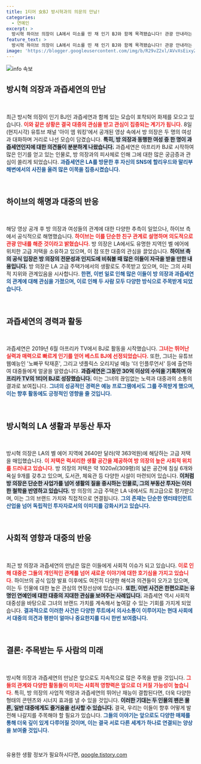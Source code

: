 ```yaml
---
title: 1티어 女BJ 방시혁과의 의문의 만남!
categories:
  - 연예인
excerpt: >
  방시혁 하이브 의장이 LA에서 미소를 띤 채 인기 BJ와 함께 목격됐습니다! 관광 안내라는 해명에도 불구하고 여심 폭격, 이들의 진짜 관계는 무엇일까요? 궁금증 폭발!
feature_text: >
  방시혁 하이브 의장이 LA에서 미소를 띤 채 인기 BJ와 함께 목격됐습니다! 관광 안내라는 해명에도 불구하고 여심 폭격, 이들의 진짜 관계는 무엇일까요? 궁금증 폭발!
image: 'https://blogger.googleusercontent.com/img/b/R29vZ2xl/AVvXsEixyZcFfHzMRdzZMjFBmAUKJYCLCGyLL1o632UiGVXcaFdKo_bkvkuCioo0uUKlGfBVcT3P84aROyZIXSBEx3Aw5nCQ3pTgDom1WDC4m8eifvWiAmWEEVb4x6G_l8C0QH225ldMjyaFvpxGEBGNO37VmDTDMHGhJPq73UglMfDca1-0aw/s1600/blogspot.png'
---
```


<p><img src="https://blogger.googleusercontent.com/img/b/R29vZ2xl/AVvXsEixyZcFfHzMRdzZMjFBmAUKJYCLCGyLL1o632UiGVXcaFdKo_bkvkuCioo0uUKlGfBVcT3P84aROyZIXSBEx3Aw5nCQ3pTgDom1WDC4m8eifvWiAmWEEVb4x6G_l8C0QH225ldMjyaFvpxGEBGNO37VmDTDMHGhJPq73UglMfDca1-0aw/s1600/blogspot.png" alt="info 속보" /></p>

<h2 data-ke-size="size26">방시혁 의장과 과즙세연의 만남</h2>

<p data-ke-size="size16">&nbsp;</p>

<p data-ke-size="size16">최근 방시혁 의장이 인기 BJ인 과즙세연과 함께 있는 모습이 포착되어 화제를 모으고 있습니다. <b><span style="color: #ee2323;">이와 같은 상황은 결국 대중의 관심을 받고 관심이 집중되는 계기가 됩니다.</span></b> 8일(현지시각) 유튜브 채널 '아이 엠 워킹'에서 공개된 영상 속에서 방 의장은 두 명의 여성과 대화하며 거리로 나선 모습이 담겼습니다. <b><span style="background-color: #21538527;">특히, 방 의장과 동행한 여성 중 한 명이 과즙세연인지에 대한 의견들이 분분하게 나왔습니다.</span></b> 과즙세연은 아프리카 BJ로 시작하여 많은 인기를 얻고 있는 인물로, 방 의장과의 피사체로 인해 그에 대한 많은 궁금증과 관심이 쏠리게 되었습니다. <b><span style="color: #1a5490;">과즙세연은 LA를 방문한 후 자신의 SNS에 할리우드와 말리부 해변에서의 사진을 올려 많은 이목을 집중시켰습니다.</span></b></p>

<p data-ke-size="size16">&nbsp;</p>

<h2 data-ke-size="size26">하이브의 해명과 대중의 반응</h2>

<p data-ke-size="size16">&nbsp;</p>

<p data-ke-size="size16">해당 영상 공개 후 방 의장과 여성들의 관계에 대한 다양한 추측이 일었으나, 하이브 측에서 공식적으로 해명했습니다. <b><span style="color: #ee2323;">하이브는 이를 단순한 친구 관계로 설명하며 의도적으로 관광 안내를 해준 것이라고 밝혔습니다.</span></b> 방 의장은 LA에서도 유명한 지역인 벨 에어에 위치한 고급 저택을 소유하고 있으며, 이 점 또한 대중의 관심을 끌었습니다. <b><span style="background-color: #21538527;">하이브 측의 공식 입장은 방 의장의 전문성과 인지도에 비춰볼 때 많은 이들이 자극을 받을 만한 내용입니다.</span></b> 방 의장은 LA 고급 주택가에서의 생활로도 주목받고 있으며, 이는 그의 사회적 지위와 관계있음을 시사합니다. <b><span style="color: #1a5490;">한편, 이번 일로 인해 많은 이들이 방 의장과 과즙세연의 관계에 대해 관심을 가졌으며, 이로 인해 두 사람 모두 다양한 방식으로 주목받게 되었습니다.</span></b></p>

<p data-ke-size="size16">&nbsp;</p>

<h2 data-ke-size="size26">과즙세연의 경력과 활동</h2>

<p data-ke-size="size16">&nbsp;</p>

<p data-ke-size="size16">과즙세연은 2019년 6월 아프리카 TV에서 BJ로 활동을 시작했습니다. <b><span style="color: #ee2323;">그녀는 뛰어난 실력과 매력으로 빠르게 인기를 얻어 베스트 BJ에 선정되었습니다.</span></b> 또한, 그녀는 유튜브 웹예능인 '노빠꾸 탁재훈', 그리고 넷플릭스 오리지널 예능 '더 인플루언서' 등에 출연하여 대중들에게 얼굴을 알렸습니다. <b><span style="background-color: #21538527;">과즙세연은 그동안 30억 이상의 수익을 기록하며 아프리카 TV의 1티어 BJ로 성장했습니다.</span></b> 이는 그녀의 끊임없는 노력과 대중과의 소통의 결과로 보여집니다. <b><span style="color: #1a5490;">그녀의 성공적인 경력은 예능 프로그램에서도 그를 주목받게 했으며, 이는 향후 활동에도 긍정적인 영향을 줄 것입니다.</span></b></p>

<p data-ke-size="size16">&nbsp;</p>

<h2 data-ke-size="size26">방시혁의 LA 생활과 부동산 투자</h2>

<p data-ke-size="size16">&nbsp;</p>

<p data-ke-size="size16">방시혁 의장은 LA의 벨 에어 지역에 2640만 달러(약 363억원)에 해당하는 고급 저택을 매입했습니다. <b><span style="color: #ee2323;">이 저택은 럭셔리한 생활 공간을 제공하여 방 의장의 높은 사회적 위치를 드러내고 있습니다.</span></b> 방 의장의 저택은 약 1020㎡(309평)의 넓은 공간에 침실 6개와 욕실 9개를 갖추고 있으며, 도서관, 체육관 등 다양한 시설이 마련되어 있습니다. <b><span style="background-color: #21538527;">이처럼 방 의장은 단순한 사업가를 넘어 생활의 질을 중시하는 인물로, 그의 부동산 투자는 이러한 철학을 반영하고 있습니다.</span></b> 방 의장의 고급 주택은 LA 내에서도 최고급으로 평가받으며, 이는 그의 브랜드 가치와 직접적으로 연결됩니다. <b><span style="color: #1a5490;">그의 존재는 단순한 엔터테인먼트 산업을 넘어 독립적인 투자자로서의 이미지를 강화시키고 있습니다.</span></b></p>

<p data-ke-size="size16">&nbsp;</p>

<h2 data-ke-size="size26">사회적 영향과 대중의 반응</h2>

<p data-ke-size="size16">&nbsp;</p>

<p data-ke-size="size16">최근 방 의장과 과즙세연의 만남은 많은 이들에게 사회적 이슈가 되고 있습니다. <b><span style="color: #ee2323;">이로 인해 대중은 그들의 개인적인 관계를 넘어 새로운 이야기에 대한 호기심을 가지고 있습니다.</span></b> 하이브의 공식 입장 발표 이후에도 여전히 다양한 해석과 의견들이 오가고 있으며, 이는 두 인물에 대한 높은 관심의 연장선상에 있습니다. <b><span style="background-color: #21538527;">또한, 이번 사건은 한편으로는 유명인 연예인에 대한 대중의 지대한 관심을 보여주는 사례입니다.</span></b> 과즙세연 역시 사회적 대중성을 바탕으로 그녀의 브랜드 가치를 계속해서 높여갈 수 있는 기회를 가지게 되었습니다. <b><span style="color: #1a5490;">결과적으로 이러한 사건은 다양한 루트에서 의사소통이 이루어지는 현대 사회에서 대중의 의견과 평판이 얼마나 중요한지를 다시 한번 보여줍니다.</span></b></p>

<p data-ke-size="size16">&nbsp;</p>

<h2 data-ke-size="size26">결론: 주목받는 두 사람의 미래</h2>

<p data-ke-size="size16">&nbsp;</p>

<p data-ke-size="size16">방시혁 의장과 과즙세연의 만남은 앞으로도 지속적으로 많은 주목을 받을 것입니다. <b><span style="color: #ee2323;">그들의 관계와 다양한 활동들이 미치는 사회적 영향력은 앞으로 더 커질 가능성이 높습니다.</span></b> 특히, 방 의장의 사업적 역량과 과즙세연의 뛰어난 재능이 결합된다면, 더욱 다양한 형태의 콘텐츠와 시너지 효과를 낼 수 있을 것입니다. <b><span style="background-color: #21538527;">이러한 기대는 두 인물의 팬은 물론, 일반 대중에게도 즐거움을 선사할 수 있습니다.</span></b> 결국, 우리는 이들이 향후 어떻게 발전해 나갈지를 주목해야 할 필요가 있습니다. <b><span style="color: #1a5490;">그들의 이야기는 앞으로도 다양한 매체를 통해 더욱 깊이 있게 다루어질 것이며, 이는 결국 서로 다른 세계가 하나로 연결되는 양상을 보여줄 것입니다.</span></b></p>

<p data-ke-size="size16">&nbsp;</p>
유용한 생활 정보가 필요하시다면, <a href="https://qoogle.tistory.com" rel="dofollow">qoogle.tistory.com</a>


